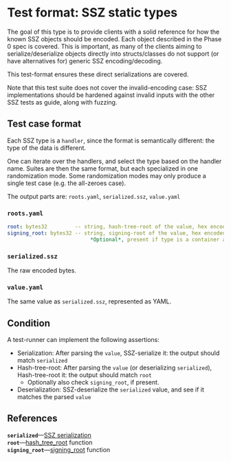 # Test format: SSZ static types

The goal of this type is to provide clients with a solid reference for how the known SSZ objects should be encoded.
Each object described in the Phase 0 spec is covered.
This is important, as many of the clients aiming to serialize/deserialize objects directly into structs/classes
do not support (or have alternatives for) generic SSZ encoding/decoding.

This test-format ensures these direct serializations are covered.

Note that this test suite does not cover the invalid-encoding case:
 SSZ implementations should be hardened against invalid inputs with the other SSZ tests as guide, along with fuzzing.

## Test case format

Each SSZ type is a `handler`, since the format is semantically different: the type of the data is different.

One can iterate over the handlers, and select the type based on the handler name.
Suites are then the same format, but each specialized in one randomization mode.
Some randomization modes may only produce a single test case (e.g. the all-zeroes case).

The output parts are: `roots.yaml`, `serialized.ssz`, `value.yaml`

### `roots.yaml`

```yaml
root: bytes32         -- string, hash-tree-root of the value, hex encoded, with prefix 0x
signing_root: bytes32 -- string, signing-root of the value, hex encoded, with prefix 0x. 
                           *Optional*, present if type is a container and ends with a ``signature`` field.
```

### `serialized.ssz`

The raw encoded bytes.

### `value.yaml`

The same value as `serialized.ssz`, represented as YAML.


## Condition

A test-runner can implement the following assertions:
- Serialization: After parsing the `value`, SSZ-serialize it: the output should match `serialized`
- Hash-tree-root: After parsing the `value` (or deserializing `serialized`), Hash-tree-root it: the output should match `root`
    - Optionally also check `signing_root`, if present.
- Deserialization: SSZ-deserialize the `serialized` value, and see if it matches the parsed `value`


## References

**`serialized`**—[SSZ serialization](../../simple-serialize.md#serialization)   
**`root`**—[hash_tree_root](../../simple-serialize.md#merkleization) function  
**`signing_root`**—[signing_root](../../simple-serialize.md#self-signed-containers) function
